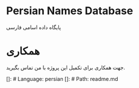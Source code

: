 # Persian Names Database
پایگاه داده اسامی فارسی

# همکاری

جهت همکاری برای تکمیل این پروژه با من تماس بگیرید.

[]: # Language: persian
[]: # Path: readme.md
